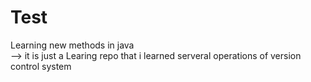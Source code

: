 # Test
Learning new methods in java
<br>
--> it is just a Learing repo that i learned serveral operations of version control system
